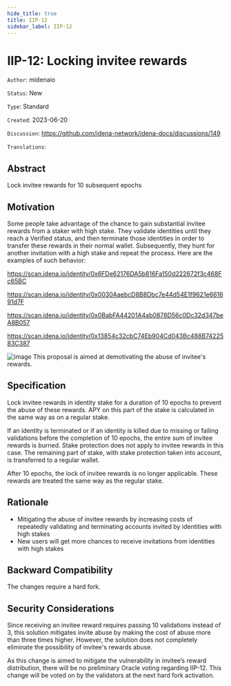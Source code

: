 ```yaml
---
hide_title: true
title: IIP-12
sidebar_label: IIP-12
---
```


# IIP-12: Locking invitee rewards

`Author`: midenaio

`Status`: New

`Type`: Standard

`Created`: 2023-06-20

`Discussion`: https://github.com/idena-network/idena-docs/discussions/149

`Translations`:

## Abstract

Lock invitee rewards for 10 subsequent epochs

## Motivation

Some people take advantage of the chance to gain substantial invitee rewards from a staker with high stake. They validate identities until they reach a Verified status, and then terminate those identities in order to transfer these rewards in their normal wallet. Subsequently, they hunt for another invitation with a high stake and repeat the process.
Here are the examples of such behavior:

https://scan.idena.io/identity/0x6FDe62176DA5b816Fa150d222672f3c468Fc65BC

https://scan.idena.io/identity/0x0030AaebcD8B8Dbc7e44d54E1f9621e661691d7F

https://scan.idena.io/identity/0x0BabFA44201A4ab0878D56c0Dc32d347beA8B057

https://scan.idena.io/identity/0x13854c32cbC74Eb904Cd043Bc488B7422583C387

![image](/img/iip/iip-12/example.png)
This proposal is aimed at demotivating the abuse of invitee's rewards.

## Specification

Lock invitee rewards in identity stake for a duration of 10 epochs to prevent the abuse of these rewards. APY on this part of the stake is calculated in the same way as on a regular stake.

If an identity is terminated or if an identity is killed due to missing or failing validations before the completion of 10 epochs, the entire sum of invitee rewards is burned. Stake protection does not apply to invitee rewards in this case. The remaining part of stake, with stake protection taken into account, is transferred to a regular wallet.

After 10 epochs, the lock of invitee rewards is no longer applicable. These rewards are treated the same way as the regular stake.

## Rationale

- Mitigating the abuse of invitee rewards by increasing costs of repeatedly validating and terminating accounts invited by identities with high stakes
- New users will get more chances to receive invitations from identities with high stakes

## Backward Compatibility

The changes require a hard fork.

## Security Considerations

Since receiving an invitee reward requires passing 10 validations instead of 3, this solution mitigates invite abuse by making the cost of abuse more than three times higher. However, the solution does not completely eliminate the possibility of invitee's rewards abuse.

As this change is aimed to mitigate the vulnerability in invitee’s reward distribution, there will be no preliminary Oracle voting regarding IIP-12. This change will be voted on by the validators at the next hard fork activation.
